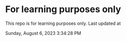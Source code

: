 # For learning purposes only
This repo is for learning purposes only.
Last updated at

Sunday, August 6, 2023 3:34:28 PM


